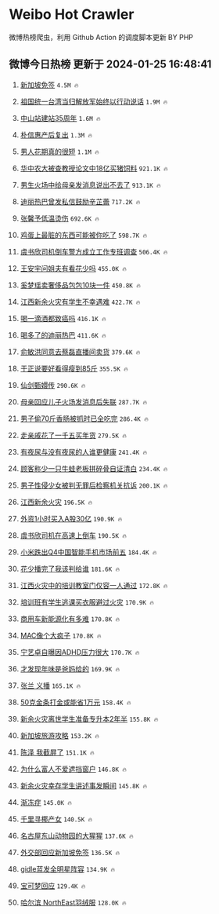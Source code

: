 # Weibo Hot Crawler 



微博热榜爬虫，利用 Github Action 的调度脚本更新 BY PHP 


## 微博今日热榜 更新于 2024-01-25 16:48:41 
1. [新加坡免签](https://s.weibo.com/weibo?q=%23%E6%96%B0%E5%8A%A0%E5%9D%A1%E5%85%8D%E7%AD%BE%23&t=31&band_rank=1&Refer=top) `4.5M 🔥` 

1. [祖国统一台湾当归解放军始终以行动说话](https://s.weibo.com/weibo?q=%23%E7%A5%96%E5%9B%BD%E7%BB%9F%E4%B8%80%E5%8F%B0%E6%B9%BE%E5%BD%93%E5%BD%92%E8%A7%A3%E6%94%BE%E5%86%9B%E5%A7%8B%E7%BB%88%E4%BB%A5%E8%A1%8C%E5%8A%A8%E8%AF%B4%E8%AF%9D%23&t=31&band_rank=2&Refer=top) `1.9M 🔥` 

1. [中山站建站35周年](https://s.weibo.com/weibo?q=%23%E4%B8%AD%E5%B1%B1%E7%AB%99%E5%BB%BA%E7%AB%9935%E5%91%A8%E5%B9%B4%23&t=31&band_rank=3&Refer=top) `1.6M 🔥` 

1. [朴信惠产后复出](https://s.weibo.com/weibo?q=%23%E6%9C%B4%E4%BF%A1%E6%83%A0%E4%BA%A7%E5%90%8E%E5%A4%8D%E5%87%BA%23&t=31&band_rank=4&Refer=top) `1.3M 🔥` 

1. [男人花期真的很短](https://s.weibo.com/weibo?q=%23%E7%94%B7%E4%BA%BA%E8%8A%B1%E6%9C%9F%E7%9C%9F%E7%9A%84%E5%BE%88%E7%9F%AD%23&t=31&band_rank=5&Refer=top) `1.1M 🔥` 

1. [华中农大被查教授论文中18亿买猪饲料](https://s.weibo.com/weibo?q=%23%E5%8D%8E%E4%B8%AD%E5%86%9C%E5%A4%A7%E8%A2%AB%E6%9F%A5%E6%95%99%E6%8E%88%E8%AE%BA%E6%96%87%E4%B8%AD18%E4%BA%BF%E4%B9%B0%E7%8C%AA%E9%A5%B2%E6%96%99%23&t=31&band_rank=6&Refer=top) `921.1K 🔥` 

1. [男生火场中给母亲发消息说出不去了](https://s.weibo.com/weibo?q=%23%E7%94%B7%E7%94%9F%E7%81%AB%E5%9C%BA%E4%B8%AD%E7%BB%99%E6%AF%8D%E4%BA%B2%E5%8F%91%E6%B6%88%E6%81%AF%E8%AF%B4%E5%87%BA%E4%B8%8D%E5%8E%BB%E4%BA%86%23&t=31&band_rank=7&Refer=top) `913.1K 🔥` 

1. [迪丽热巴曾发私信鼓励辛芷蕾](https://s.weibo.com/weibo?q=%23%E8%BF%AA%E4%B8%BD%E7%83%AD%E5%B7%B4%E6%9B%BE%E5%8F%91%E7%A7%81%E4%BF%A1%E9%BC%93%E5%8A%B1%E8%BE%9B%E8%8A%B7%E8%95%BE%23&t=31&band_rank=8&Refer=top) `717.2K 🔥` 

1. [张馨予低温烫伤](https://s.weibo.com/weibo?q=%23%E5%BC%A0%E9%A6%A8%E4%BA%88%E4%BD%8E%E6%B8%A9%E7%83%AB%E4%BC%A4%23&t=31&band_rank=9&Refer=top) `692.6K 🔥` 

1. [鸡蛋上最脏的东西可能被你吃了](https://s.weibo.com/weibo?q=%23%E9%B8%A1%E8%9B%8B%E4%B8%8A%E6%9C%80%E8%84%8F%E7%9A%84%E4%B8%9C%E8%A5%BF%E5%8F%AF%E8%83%BD%E8%A2%AB%E4%BD%A0%E5%90%83%E4%BA%86%23&t=31&band_rank=10&Refer=top) `598.7K 🔥` 

1. [虞书欣司机倒车警方成立工作专班调查](https://s.weibo.com/weibo?q=%23%E8%99%9E%E4%B9%A6%E6%AC%A3%E5%8F%B8%E6%9C%BA%E5%80%92%E8%BD%A6%E8%AD%A6%E6%96%B9%E6%88%90%E7%AB%8B%E5%B7%A5%E4%BD%9C%E4%B8%93%E7%8F%AD%E8%B0%83%E6%9F%A5%23&t=31&band_rank=11&Refer=top) `506.4K 🔥` 

1. [王安宇问姐夫有看花少吗](https://s.weibo.com/weibo?q=%23%E7%8E%8B%E5%AE%89%E5%AE%87%E9%97%AE%E5%A7%90%E5%A4%AB%E6%9C%89%E7%9C%8B%E8%8A%B1%E5%B0%91%E5%90%97%23&t=31&band_rank=12&Refer=top) `455.0K 🔥` 

1. [奚梦瑶卖奢侈品包包10块一件](https://s.weibo.com/weibo?q=%23%E5%A5%9A%E6%A2%A6%E7%91%B6%E5%8D%96%E5%A5%A2%E4%BE%88%E5%93%81%E5%8C%85%E5%8C%8510%E5%9D%97%E4%B8%80%E4%BB%B6%23&t=31&band_rank=13&Refer=top) `450.8K 🔥` 

1. [江西新余火灾有学生不幸遇难](https://s.weibo.com/weibo?q=%23%E6%B1%9F%E8%A5%BF%E6%96%B0%E4%BD%99%E7%81%AB%E7%81%BE%E6%9C%89%E5%AD%A6%E7%94%9F%E4%B8%8D%E5%B9%B8%E9%81%87%E9%9A%BE%23&t=31&band_rank=14&Refer=top) `422.7K 🔥` 

1. [喝一滴酒都致癌吗](https://s.weibo.com/weibo?q=%23%E5%96%9D%E4%B8%80%E6%BB%B4%E9%85%92%E9%83%BD%E8%87%B4%E7%99%8C%E5%90%97%23&t=31&band_rank=15&Refer=top) `416.1K 🔥` 

1. [喝多了的迪丽热巴](https://s.weibo.com/weibo?q=%23%E5%96%9D%E5%A4%9A%E4%BA%86%E7%9A%84%E8%BF%AA%E4%B8%BD%E7%83%AD%E5%B7%B4%23&t=31&band_rank=16&Refer=top) `411.6K 🔥` 

1. [俞敏洪同意去蔡磊直播间卖货](https://s.weibo.com/weibo?q=%23%E4%BF%9E%E6%95%8F%E6%B4%AA%E5%90%8C%E6%84%8F%E5%8E%BB%E8%94%A1%E7%A3%8A%E7%9B%B4%E6%92%AD%E9%97%B4%E5%8D%96%E8%B4%A7%23&t=31&band_rank=17&Refer=top) `379.6K 🔥` 

1. [于正说要好看得瘦到85斤](https://s.weibo.com/weibo?q=%23%E4%BA%8E%E6%AD%A3%E8%AF%B4%E8%A6%81%E5%A5%BD%E7%9C%8B%E5%BE%97%E7%98%A6%E5%88%B085%E6%96%A4%23&t=31&band_rank=18&Refer=top) `355.5K 🔥` 

1. [仙剑甄嬛传](https://s.weibo.com/weibo?q=%E4%BB%99%E5%89%91%E7%94%84%E5%AC%9B%E4%BC%A0&t=31&band_rank=19&Refer=top) `290.6K 🔥` 

1. [母亲回应儿子火场发消息后失联](https://s.weibo.com/weibo?q=%23%E6%AF%8D%E4%BA%B2%E5%9B%9E%E5%BA%94%E5%84%BF%E5%AD%90%E7%81%AB%E5%9C%BA%E5%8F%91%E6%B6%88%E6%81%AF%E5%90%8E%E5%A4%B1%E8%81%94%23&t=31&band_rank=20&Refer=top) `287.7K 🔥` 

1. [男子偷70斤香肠被抓时已全吃完](https://s.weibo.com/weibo?q=%23%E7%94%B7%E5%AD%90%E5%81%B770%E6%96%A4%E9%A6%99%E8%82%A0%E8%A2%AB%E6%8A%93%E6%97%B6%E5%B7%B2%E5%85%A8%E5%90%83%E5%AE%8C%23&t=31&band_rank=21&Refer=top) `286.4K 🔥` 

1. [走亲戚花了一千五买年货](https://s.weibo.com/weibo?q=%23%E8%B5%B0%E4%BA%B2%E6%88%9A%E8%8A%B1%E4%BA%86%E4%B8%80%E5%8D%83%E4%BA%94%E4%B9%B0%E5%B9%B4%E8%B4%A7%23&t=31&band_rank=22&Refer=top) `279.5K 🔥` 

1. [有夜尿与没有夜尿的人谁更健康](https://s.weibo.com/weibo?q=%23%E6%9C%89%E5%A4%9C%E5%B0%BF%E4%B8%8E%E6%B2%A1%E6%9C%89%E5%A4%9C%E5%B0%BF%E7%9A%84%E4%BA%BA%E8%B0%81%E6%9B%B4%E5%81%A5%E5%BA%B7%23&t=31&band_rank=23&Refer=top) `241.4K 🔥` 

1. [顾客称少一只牛蛙老板拼碎骨自证清白](https://s.weibo.com/weibo?q=%23%E9%A1%BE%E5%AE%A2%E7%A7%B0%E5%B0%91%E4%B8%80%E5%8F%AA%E7%89%9B%E8%9B%99%E8%80%81%E6%9D%BF%E6%8B%BC%E7%A2%8E%E9%AA%A8%E8%87%AA%E8%AF%81%E6%B8%85%E7%99%BD%23&t=31&band_rank=24&Refer=top) `234.4K 🔥` 

1. [男子性侵少女被判无罪后检察机关抗诉](https://s.weibo.com/weibo?q=%23%E7%94%B7%E5%AD%90%E6%80%A7%E4%BE%B5%E5%B0%91%E5%A5%B3%E8%A2%AB%E5%88%A4%E6%97%A0%E7%BD%AA%E5%90%8E%E6%A3%80%E5%AF%9F%E6%9C%BA%E5%85%B3%E6%8A%97%E8%AF%89%23&t=31&band_rank=25&Refer=top) `200.1K 🔥` 

1. [江西新余火灾](https://s.weibo.com/weibo?q=%23%E6%B1%9F%E8%A5%BF%E6%96%B0%E4%BD%99%E7%81%AB%E7%81%BE%23&t=31&band_rank=26&Refer=top) `196.5K 🔥` 

1. [外资1小时买入A股30亿](https://s.weibo.com/weibo?q=%23%E5%A4%96%E8%B5%841%E5%B0%8F%E6%97%B6%E4%B9%B0%E5%85%A5A%E8%82%A130%E4%BA%BF%23&t=31&band_rank=27&Refer=top) `190.9K 🔥` 

1. [虞书欣司机在高速上倒车](https://s.weibo.com/weibo?q=%23%E8%99%9E%E4%B9%A6%E6%AC%A3%E5%8F%B8%E6%9C%BA%E5%9C%A8%E9%AB%98%E9%80%9F%E4%B8%8A%E5%80%92%E8%BD%A6%23&t=31&band_rank=28&Refer=top) `190.5K 🔥` 

1. [小米跌出Q4中国智能手机市场前五](https://s.weibo.com/weibo?q=%23%E5%B0%8F%E7%B1%B3%E8%B7%8C%E5%87%BAQ4%E4%B8%AD%E5%9B%BD%E6%99%BA%E8%83%BD%E6%89%8B%E6%9C%BA%E5%B8%82%E5%9C%BA%E5%89%8D%E4%BA%94%23&t=31&band_rank=29&Refer=top) `184.4K 🔥` 

1. [花少播完了我该判给谁](https://s.weibo.com/weibo?q=%23%E8%8A%B1%E5%B0%91%E6%92%AD%E5%AE%8C%E4%BA%86%E6%88%91%E8%AF%A5%E5%88%A4%E7%BB%99%E8%B0%81%23&t=31&band_rank=30&Refer=top) `181.6K 🔥` 

1. [江西火灾中的培训教室门仅容一人通过](https://s.weibo.com/weibo?q=%23%E6%B1%9F%E8%A5%BF%E7%81%AB%E7%81%BE%E4%B8%AD%E7%9A%84%E5%9F%B9%E8%AE%AD%E6%95%99%E5%AE%A4%E9%97%A8%E4%BB%85%E5%AE%B9%E4%B8%80%E4%BA%BA%E9%80%9A%E8%BF%87%23&t=31&band_rank=31&Refer=top) `172.8K 🔥` 

1. [培训班有学生逃课买衣服避过火灾](https://s.weibo.com/weibo?q=%23%E5%9F%B9%E8%AE%AD%E7%8F%AD%E6%9C%89%E5%AD%A6%E7%94%9F%E9%80%83%E8%AF%BE%E4%B9%B0%E8%A1%A3%E6%9C%8D%E9%81%BF%E8%BF%87%E7%81%AB%E7%81%BE%23&t=31&band_rank=32&Refer=top) `170.9K 🔥` 

1. [商用车新能源化有多难](https://s.weibo.com/weibo?q=%23%E5%95%86%E7%94%A8%E8%BD%A6%E6%96%B0%E8%83%BD%E6%BA%90%E5%8C%96%E6%9C%89%E5%A4%9A%E9%9A%BE%23&t=31&band_rank=33&Refer=top) `170.8K 🔥` 

1. [MAC像个大疯子](https://s.weibo.com/weibo?q=MAC%E5%83%8F%E4%B8%AA%E5%A4%A7%E7%96%AF%E5%AD%90&t=31&band_rank=34&Refer=top) `170.8K 🔥` 

1. [宁艺卓自曝因ADHD压力很大](https://s.weibo.com/weibo?q=%23%E5%AE%81%E8%89%BA%E5%8D%93%E8%87%AA%E6%9B%9D%E5%9B%A0ADHD%E5%8E%8B%E5%8A%9B%E5%BE%88%E5%A4%A7%23&t=31&band_rank=35&Refer=top) `170.7K 🔥` 

1. [才发现年味是爸妈给的](https://s.weibo.com/weibo?q=%23%E6%89%8D%E5%8F%91%E7%8E%B0%E5%B9%B4%E5%91%B3%E6%98%AF%E7%88%B8%E5%A6%88%E7%BB%99%E7%9A%84%23&t=31&band_rank=36&Refer=top) `169.9K 🔥` 

1. [张兰 义播](https://s.weibo.com/weibo?q=%E5%BC%A0%E5%85%B0%20%E4%B9%89%E6%92%AD&t=31&band_rank=37&Refer=top) `165.1K 🔥` 

1. [50克金条打金或能省1万元](https://s.weibo.com/weibo?q=%2350%E5%85%8B%E9%87%91%E6%9D%A1%E6%89%93%E9%87%91%E6%88%96%E8%83%BD%E7%9C%811%E4%B8%87%E5%85%83%23&t=31&band_rank=38&Refer=top) `158.4K 🔥` 

1. [新余火灾离世学生准备专升本2年半](https://s.weibo.com/weibo?q=%23%E6%96%B0%E4%BD%99%E7%81%AB%E7%81%BE%E7%A6%BB%E4%B8%96%E5%AD%A6%E7%94%9F%E5%87%86%E5%A4%87%E4%B8%93%E5%8D%87%E6%9C%AC2%E5%B9%B4%E5%8D%8A%23&t=31&band_rank=39&Refer=top) `155.8K 🔥` 

1. [新加坡旅游攻略](https://s.weibo.com/weibo?q=%E6%96%B0%E5%8A%A0%E5%9D%A1%E6%97%85%E6%B8%B8%E6%94%BB%E7%95%A5&t=31&band_rank=40&Refer=top) `153.2K 🔥` 

1. [陈泽 我截屏了](https://s.weibo.com/weibo?q=%E9%99%88%E6%B3%BD%20%E6%88%91%E6%88%AA%E5%B1%8F%E4%BA%86&t=31&band_rank=41&Refer=top) `151.1K 🔥` 

1. [为什么富人不爱遮挡窗户](https://s.weibo.com/weibo?q=%23%E4%B8%BA%E4%BB%80%E4%B9%88%E5%AF%8C%E4%BA%BA%E4%B8%8D%E7%88%B1%E9%81%AE%E6%8C%A1%E7%AA%97%E6%88%B7%23&t=31&band_rank=42&Refer=top) `146.8K 🔥` 

1. [新余火灾幸存学生讲述事发瞬间](https://s.weibo.com/weibo?q=%23%E6%96%B0%E4%BD%99%E7%81%AB%E7%81%BE%E5%B9%B8%E5%AD%98%E5%AD%A6%E7%94%9F%E8%AE%B2%E8%BF%B0%E4%BA%8B%E5%8F%91%E7%9E%AC%E9%97%B4%23&t=31&band_rank=43&Refer=top) `145.8K 🔥` 

1. [渐冻症](https://s.weibo.com/weibo?q=%E6%B8%90%E5%86%BB%E7%97%87&t=31&band_rank=44&Refer=top) `145.0K 🔥` 

1. [千里寻椰产女](https://s.weibo.com/weibo?q=%E5%8D%83%E9%87%8C%E5%AF%BB%E6%A4%B0%E4%BA%A7%E5%A5%B3&t=31&band_rank=45&Refer=top) `140.5K 🔥` 

1. [名古屋东山动物园的大猩猩](https://s.weibo.com/weibo?q=%E5%90%8D%E5%8F%A4%E5%B1%8B%E4%B8%9C%E5%B1%B1%E5%8A%A8%E7%89%A9%E5%9B%AD%E7%9A%84%E5%A4%A7%E7%8C%A9%E7%8C%A9&t=31&band_rank=46&Refer=top) `137.6K 🔥` 

1. [外交部回应新加坡免签](https://s.weibo.com/weibo?q=%23%E5%A4%96%E4%BA%A4%E9%83%A8%E5%9B%9E%E5%BA%94%E6%96%B0%E5%8A%A0%E5%9D%A1%E5%85%8D%E7%AD%BE%23&t=31&band_rank=47&Refer=top) `136.5K 🔥` 

1. [gidle蓝发全明星阵容](https://s.weibo.com/weibo?q=gidle%E8%93%9D%E5%8F%91%E5%85%A8%E6%98%8E%E6%98%9F%E9%98%B5%E5%AE%B9&t=31&band_rank=48&Refer=top) `134.9K 🔥` 

1. [宝可梦回应](https://s.weibo.com/weibo?q=%E5%AE%9D%E5%8F%AF%E6%A2%A6%E5%9B%9E%E5%BA%94&t=31&band_rank=49&Refer=top) `129.4K 🔥` 

1. [哈尔滨 NorthEast羽绒服](https://s.weibo.com/weibo?q=%E5%93%88%E5%B0%94%E6%BB%A8%20NorthEast%E7%BE%BD%E7%BB%92%E6%9C%8D&t=31&band_rank=50&Refer=top) `128.0K 🔥` 

